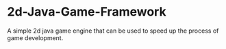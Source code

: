# 2d-Java-Game-Framework
A simple 2d java game engine that can be used to speed up the process of game development. 

